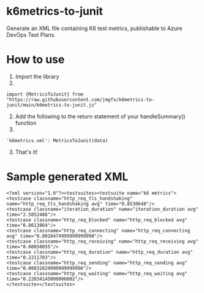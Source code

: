 # k6metrics-to-junit
Generate an XML file containing K6 test metrics, publishable to Azure DevOps Test Plans.

# How to use
1. Import the library
2. 
```import {MetricsToJunit} from "https://raw.githubusercontent.com/jmgfx/k6metrics-to-junit/main/k6metrics-to-junit.js"```

2. Add the following to the return statement of your handleSummary() function
3. 
```'k6metrics.xml': MetricsToJunit(data)```

3. That's it!

# Sample generated XML
```
<?xml version="1.0"?><testsuites><testsuite name="k6 metrics">
<testcase classname="http_req_tls_handshaking" name="http_req_tls_handshaking avg" time="0.8530648"/>
<testcase classname="iteration_duration" name="iteration_duration avg" time="2.5052486"/>
<testcase classname="http_req_blocked" name="http_req_blocked avg" time="0.8613864"/>
<testcase classname="http_req_connecting" name="http_req_connecting avg" time="0.0010474999999999998"/>
<testcase classname="http_req_receiving" name="http_req_receiving avg" time="0.00050055"/>
<testcase classname="http_req_duration" name="http_req_duration avg" time="0.2211703"/>
<testcase classname="http_req_sending" name="http_req_sending avg" time="0.00032829999999999996"/>
<testcase classname="http_req_waiting" name="http_req_waiting avg" time="0.22034145000000002"/>
</testsuite></testsuites>
```
